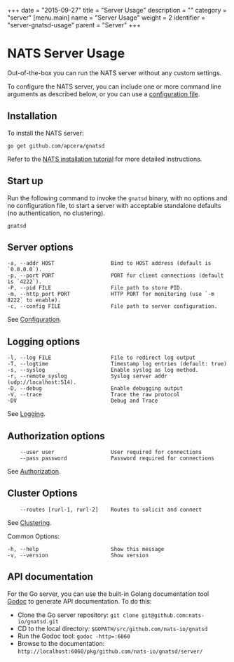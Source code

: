 +++
date = "2015-09-27"
title = "Server Usage"
description = ""
category = "server"
[menu.main]
  name = "Server Usage"
  weight = 2
  identifier = "server-gnatsd-usage"
  parent = "Server"
+++

# NATS Server Usage

Out-of-the-box you can run the NATS server without any custom settings.

To configure the NATS server, you can include one or more command line arguments as described below, or you can use a [configuration file](/documentation/server/gnatsd-config).

## Installation

To install the NATS server:

```
go get github.com/apcera/gnatsd
```

Refer to the [NATS installation tutorial](/documentation/tutorials/nats-gnatsd) for more detailed instructions.

## Start up

Run the following command to invoke the `gnatsd` binary, with no options and no configuration file, to start a server with acceptable standalone defaults (no authentication, no clustering).

```
gnatsd
```

## Server options

    -a, --addr HOST                  Bind to HOST address (default is `0.0.0.0`).
    -p, --port PORT                  PORT for client connections (default is `4222`).
    -P, --pid FILE                   File path to store PID.
    -m, --http_port PORT             HTTP PORT for monitoring (use `-m 8222` to enable).
    -c, --config FILE                File path to server configuration.

See [Configuration](/documentation/server/gnatsd-config).

## Logging options

    -l, --log FILE                   File to redirect log output
    -T, --logtime                    Timestamp log entries (default: true)
    -s, --syslog                     Enable syslog as log method.
    -r, --remote_syslog              Syslog server addr (udp://localhost:514).
    -D, --debug                      Enable debugging output
    -V, --trace                      Trace the raw protocol
    -DV                              Debug and Trace

See [Logging](/documentation/server/gnatsd-logging).

## Authorization options

        --user user                  User required for connections
        --pass password              Password required for connections

See [Authorization](/documentation/server/gnatsd-auth).

## Cluster Options

        --routes [rurl-1, rurl-2]    Routes to solicit and connect

See [Clustering](/documentation/server/gnatsd-cluster).

Common Options:

    -h, --help                       Show this message
    -v, --version                    Show version    

## API documentation

For the Go server, you can use the built-in Golang documentation tool [Godoc](https://godoc.org/golang.org/x/tools/cmd/godoc) to generate API documentation. To do this:

- Clone the Go server repository: `git clone git@github.com:nats-io/gnatsd.git`
- CD to the local directory: `$GOPATH/src/github.com/nats-io/gnatsd`
- Run the Godoc tool: `godoc -http=:6060`
- Browse to the documentation: `http://localhost:6060/pkg/github.com/nats-io/gnatsd/server/`